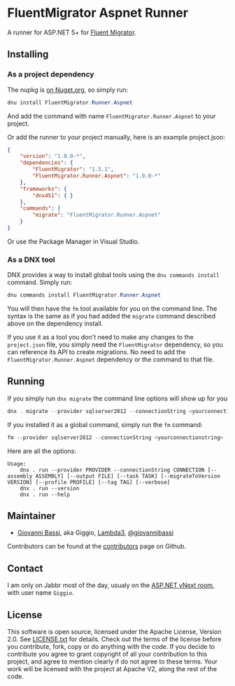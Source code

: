 # FluentMigrator Aspnet Runner

A runner for ASP.NET 5+ for [Fluent Migrator](https://github.com/schambers/fluentmigrator/).

## Installing

### As a project dependency

The nupkg is [on Nuget.org](https://www.nuget.org/packages/FluentMigrator.Runner.Aspnet), so
simply run:

```powershell
dnu install FluentMigrator.Runner.Aspnet
```

And add the command with name `FluentMigrator.Runner.Aspnet` to your project.

Or add the runner to your project manually, here is an example project.json:

````json
{
    "version": "1.0.0-*",
    "dependencies": {
        "FluentMigrator": "1.5.1",
        "FluentMigrator.Runner.Aspnet": "1.0.0-*"
    },
    "frameworks": {
        "dnx451": { }
    },
    "commands": {
        "migrate": "FluentMigrator.Runner.Aspnet"
    }
}
````

Or use the Package Manager in Visual Studio.

### As a DNX tool

DNX provides a way to install global tools using the `dnu commands install` command. Simply run:

````powershell
dnu commands install FluentMigrator.Runner.Aspnet
````

You will then have the `fm` tool available for you on the command line. The syntax is the same as if you had added the `migrate` command
described above on the dependency install.

If you use it as a tool you don't need to make any changes to the `project.json` file, you simply need the `FluentMigrator` dependency, so
you can reference its API to create migrations. No need to add the `FluentMigrator.Runner.Aspnet` dependency or the command to that file.

## Running

If you simply run `dnx migrate` the command line options will show up for you

````powershell
dnx . migrate --provider sqlserver2012 --connectionString <yourconnectionstring>
````

If you installed it as a global command, simply run the `fm` command:

````powershell
fm --provider sqlserver2012 --connectionString <yourconnectionstring>
````

Here are all the options:

````
Usage:
    dnx . run --provider PROVIDER --connectionString CONNECTION [--assembly ASSEMBLY] [--output FILE] [--task TASK] [--migrateToVersion VERSION] [--profile PROFILE] [--tag TAG] [--verbose]
    dnx . run --version
    dnx . run --help
````

## Maintainer

* [Giovanni Bassi](http://blog.lambda3.com.br/L3/giovannibassi/), aka Giggio, [Lambda3](http://www.lambda3.com.br), [@giovannibassi](http://twitter.com/giovannibassi)

Contributors can be found at the [contributors](https://github.com/giggio/FluentMigrator.Runner.Aspnet/graphs/contributors) page on Github.

## Contact

I am only on Jabbr most of the day, usualy on the [ASP.NET vNext room](https://jabbr.net/#/rooms/AspNetvNext), with user name `Giggio`.

## License

This software is open source, licensed under the Apache License, Version 2.0.
See [LICENSE.txt](https://github.com/code-cracker/code-cracker/blob/master/LICENSE.txt) for details.
Check out the terms of the license before you contribute, fork, copy or do anything
with the code. If you decide to contribute you agree to grant copyright of all your contribution to this project, and agree to
mention clearly if do not agree to these terms. Your work will be licensed with the project at Apache V2, along the rest of the code.

